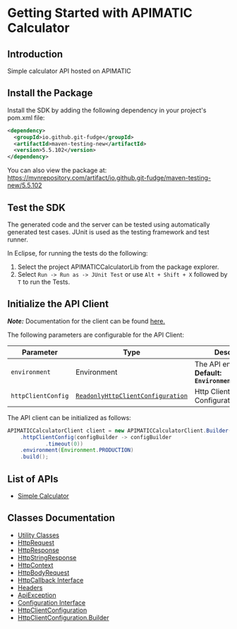 
# Getting Started with APIMATIC Calculator

## Introduction

Simple calculator API hosted on APIMATIC

## Install the Package

Install the SDK by adding the following dependency in your project's pom.xml file:

```xml
<dependency>
  <groupId>io.github.git-fudge</groupId>
  <artifactId>maven-testing-new</artifactId>
  <version>5.5.102</version>
</dependency>
```

You can also view the package at:
https://mvnrepository.com/artifact/io.github.git-fudge/maven-testing-new/5.5.102

## Test the SDK

The generated code and the server can be tested using automatically generated test cases.
JUnit is used as the testing framework and test runner.

In Eclipse, for running the tests do the following:

1. Select the project APIMATICCalculatorLib from the package explorer.
2. Select `Run -> Run as -> JUnit Test` or use `Alt + Shift + X` followed by `T` to run the Tests.

## Initialize the API Client

**_Note:_** Documentation for the client can be found [here.](https://github.com/git-fudge/javaSourceCode/blob/5.5.102/doc/client.md)

The following parameters are configurable for the API Client:

| Parameter | Type | Description |
|  --- | --- | --- |
| `environment` | Environment | The API environment. <br> **Default: `Environment.PRODUCTION`** |
| `httpClientConfig` | [`ReadonlyHttpClientConfiguration`](doc/http-client-configuration.md) | Http Client Configuration instance. |

The API client can be initialized as follows:

```java
APIMATICCalculatorClient client = new APIMATICCalculatorClient.Builder()
    .httpClientConfig(configBuilder -> configBuilder
            .timeout(0))
    .environment(Environment.PRODUCTION)
    .build();
```

## List of APIs

* [Simple Calculator](https://github.com/git-fudge/javaSourceCode/blob/5.5.102/doc/controllers/simple-calculator.md)

## Classes Documentation

* [Utility Classes](https://github.com/git-fudge/javaSourceCode/blob/5.5.102/doc/utility-classes.md)
* [HttpRequest](https://github.com/git-fudge/javaSourceCode/blob/5.5.102/doc/http-request.md)
* [HttpResponse](https://github.com/git-fudge/javaSourceCode/blob/5.5.102/doc/http-response.md)
* [HttpStringResponse](https://github.com/git-fudge/javaSourceCode/blob/5.5.102/doc/http-string-response.md)
* [HttpContext](https://github.com/git-fudge/javaSourceCode/blob/5.5.102/doc/http-context.md)
* [HttpBodyRequest](https://github.com/git-fudge/javaSourceCode/blob/5.5.102/doc/http-body-request.md)
* [HttpCallback Interface](https://github.com/git-fudge/javaSourceCode/blob/5.5.102/doc/http-callback-interface.md)
* [Headers](https://github.com/git-fudge/javaSourceCode/blob/5.5.102/doc/headers.md)
* [ApiException](https://github.com/git-fudge/javaSourceCode/blob/5.5.102/doc/api-exception.md)
* [Configuration Interface](https://github.com/git-fudge/javaSourceCode/blob/5.5.102/doc/configuration-interface.md)
* [HttpClientConfiguration](https://github.com/git-fudge/javaSourceCode/blob/5.5.102/doc/http-client-configuration.md)
* [HttpClientConfiguration.Builder](https://github.com/git-fudge/javaSourceCode/blob/5.5.102/doc/http-client-configuration-builder.md)

